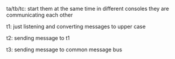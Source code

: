 ta/tb/tc: start them at the same time in different consoles they are communicating each other

t1: just listening and converting messages to upper case

t2: sending message to t1

t3: sending message to common message bus
